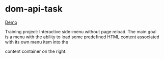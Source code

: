 # dom-api-task

[Demo](https://dmytro-botnarenko.github.io/dom-api-task/)

Training project: Interactive side-menu without page reload.
The main goal is a menu with the ability to load some predefined HTML content associated with its own menu item into the <main> content container on the right.
